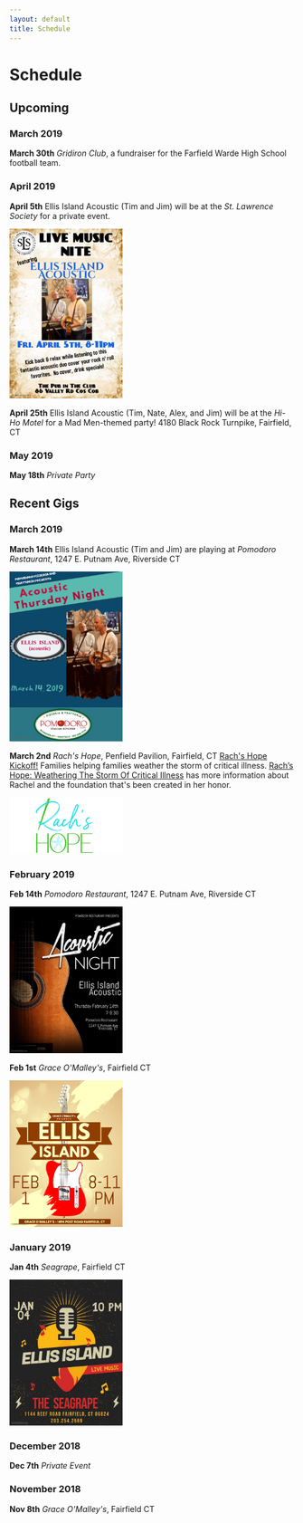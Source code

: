 ```yaml
---
layout: default
title: Schedule
---
```


# Schedule

## Upcoming

### March 2019

**March 30th** *Gridiron Club*, a fundraiser for the Farfield Warde High
School football team.

### April 2019

**April 5th** Ellis Island Acoustic (Tim and Jim) will be at the *St.
Lawrence Society* for a private event.

<a href="images/poster_2019_04_05.jpg"><img src="images/poster_2019_04_05.jpg" width="200"/></a>

**April 25th** Ellis Island Acoustic (Tim, Nate, Alex, and Jim) will be at
the *Hi-Ho Motel* for a Mad Men-themed party! 4180 Black Rock Turnpike,
Fairfield, CT

### May 2019

**May 18th** *Private Party*

## Recent Gigs

### March 2019

**March 14th** Ellis Island Acoustic (Tim and Jim) are playing at *Pomodoro
Restaurant*, 1247 E. Putnam Ave, Riverside CT

<a href="images/poster_2019_03_14.jpg"><img src="images/poster_2019_03_14.jpg" width="200"/></a>

**March 2nd** *Rach's Hope*, Penfield Pavilion, Fairfield, CT
[Rach's Hope Kickoff!](https://www.eventbrite.com/e/rachs-hope-kickoff-tickets-55122699478?ref=eios&aff=eios)
Families helping families weather the storm of critical illness.
[Rach’s Hope: Weathering The Storm Of Critical Illness](https://06880danwoog.com/2019/02/18/rachs-hope-weathering-the-storm-of-critical-illness)
has more information about Rachel and the foundation that's been created in
her honor.

<a href="https://www.eventbrite.com/e/rachs-hope-kickoff-tickets-55122699478?ref=eios&aff=eios">
  <img src="images/rachs_hope.jpeg" width="200"/>
</a>

### February 2019

**Feb 14th** *Pomodoro Restaurant*, 1247 E. Putnam Ave, Riverside CT

<a href="images/poster_2019_02_14.jpg"><img src="images/poster_2019_02_14.jpg" width="200"/></a>

**Feb 1st** *Grace O'Malley's*, Fairfield CT

<a href="images/poster_2019_02_01.jpg"><img src="images/poster_2019_02_01.jpg" width="200"/></a>

### January 2019

**Jan 4th** *Seagrape*, Fairfield CT

<a href="images/poster_2019_01_04.jpg"><img src="images/poster_2019_01_04.jpg" width="200"/></a>

### December 2018

**Dec 7th** *Private Event*

### November 2018

**Nov 8th** *Grace O'Malley's*, Fairfield CT
